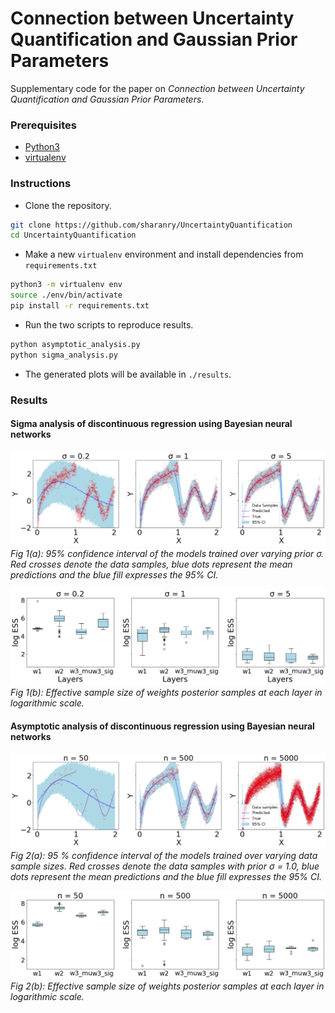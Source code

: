 # Connection between Uncertainty Quantification and Gaussian Prior Parameters

Supplementary code for the paper on *Connection between Uncertainty Quantification and Gaussian Prior Parameters*.

### Prerequisites
 - [Python3](https://www.python.org/download/releases/3.0/)
 - [virtualenv](https://packaging.python.org/guides/installing-using-pip-and-virtual-environments/)

### Instructions

 - Clone the repository.
 ```bash
git clone https://github.com/sharanry/UncertaintyQuantification
cd UncertaintyQuantification
 ```
 - Make a new `virtualenv` environment and install dependencies from `requirements.txt`
 ```bash
python3 -m virtualenv env
source ./env/bin/activate
pip install -r requirements.txt
 ```
 - Run the two scripts to reproduce results.
 ```bash
 python asymptotic_analysis.py
 python sigma_analysis.py
 ``` 
 - The generated plots will be available in `./results`.
 
### Results

#### Sigma analysis of discontinuous regression using Bayesian neural networks
![](./images/sigma_ci.png)
*Fig 1(a): 95% confidence interval of the models trained over varying prior σ. Red crosses denote the data samples, blue dots represent the mean predictions and the blue fill expresses the 95% CI.*

![](./images/sigma_ess.png)
*Fig 1(b): Effective sample size of weights posterior samples at each layer in logarithmic scale.*

#### Asymptotic analysis of discontinuous regression using Bayesian neural networks
![](./images/asymp_ci.png)
*Fig 2(a): 95
% confidence interval of the models trained over varying data sample sizes. Red crosses denote the data samples with prior σ = 1.0, blue dots represent the mean predictions and the blue fill expresses the 95% CI.*

![](./images/asymp_ess.png)
*Fig 2(b): Effective sample size of weights posterior samples at each layer in logarithmic scale.*

